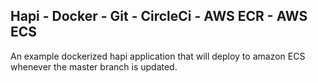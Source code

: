 ## Hapi - Docker - Git - CircleCi - AWS ECR - AWS ECS

An example dockerized hapi application that will deploy to amazon ECS whenever the master branch is updated.

